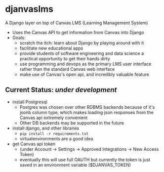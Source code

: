 # djanvaslms

A Django layer on top of Canvas LMS (Learning Management System)
- Uses the Canvas API to get information from Canvas into Django
- Goals:
  - scratch the itch: learn about Django by playing around with it
  - facilitate new educational apps
  - provide students of software engineering and data science a
    practical opportunity to get their hands dirty
  - use programming and devops as the primary LMS user interface
    rather than the standard Canvas web interface
  - make use of Canvas's open api, and incredibly valuable feature
  
## Current Status: *under development*

- install Postgresql
  - Postgres was chosen over other RDBMS backends because of it's jsonb
    column type, which makes loading json responses from the Canvas
    api extremely convenient
  - Other DB backends may be supported in the future
- install django, and other libraries
  - ```pip install -r requirements.txt```
  - virtualenvironments are a good idea
- get Canvas api token
  - (under Account -> Settings -> Approved Integrations -> New Access Token)
  - eventually this will use full OAUTH but currently the token is
    just saved in an environment variable ($DJANVAS_TOKEN)
